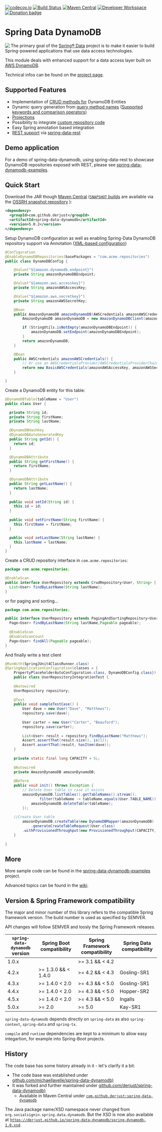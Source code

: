 [![codecov.io](https://codecov.io/github/derjust/spring-data-dynamodb/coverage.svg?branch=master)](https://codecov.io/github/derjust/spring-data-dynamodb?branch=master) [![Build Status](https://travis-ci.org/derjust/spring-data-dynamodb.svg?branch=master)](https://travis-ci.org/derjust/spring-data-dynamodb) 
[![Maven Central](https://maven-badges.herokuapp.com/maven-central/com.github.derjust/spring-data-dynamodb/badge.svg)](https://maven-badges.herokuapp.com/maven-central/com.github.derjust/spring-data-dynamodb)
[![Developer Workspace](https://codenvy.io/factory/resources/codenvy-contribute.svg)](https://codenvy.io/f?name=spring-data-dynamodb&user=userrzonfqnofgrmfxjx)
[![Donation badge](https://img.shields.io/badge/Donate-%F0%9F%92%B8-DAA520.svg)](DONATION.md)



# Spring  Data DynamoDB #

<img align="left" src="https://derjust.github.io/spring-data-dynamodb/banner/spring-data-dynamodb.png" />

The primary goal of the [Spring® Data](https://projects.spring.io/spring-data/) project is to make it easier to build Spring-powered applications that use data access technologies.

This module deals with enhanced support for a data access layer built on [AWS DynamoDB](https://aws.amazon.com/dynamodb/).

Technical infos can be found on the [project page](https://derjust.github.io/spring-data-dynamodb/).

## Supported Features ##

* Implementation of [CRUD methods for](https://docs.spring.io/spring-data/commons/docs/current/reference/html/#repositories.definition) DynamoDB Entities
* Dynamic query generation from [query method names](https://docs.spring.io/spring-data/commons/docs/current/reference/html/#repositories.query-methods.query-creation) ([Supported keywords and comparison operators](https://github.com/derjust/spring-data-dynamodb/wiki/Supported-Spring-Data-Comparison-Operators))
* [Projections](https://github.com/derjust/spring-data-dynamodb/wiki/Projections)
* Possibility to integrate [custom repository code](https://github.com/derjust/spring-data-dynamodb/wiki/Custom-repository-implementations)
* Easy Spring annotation based integration
* [REST support](https://github.com/derjust/spring-data-dynamodb-examples/blob/master/README-rest.md) via [spring-data-rest](https://projects.spring.io/spring-data-rest/)

## Demo application ##

For a demo of spring-data-dynamodb, using spring-data-rest to showcase DynamoDB repositories exposed with REST,
please see [spring-data-dynamodb-examples](https://github.com/derjust/spring-data-dynamodb-examples).

## Quick Start ##

Download the JAR though [Maven Central](http://mvnrepository.com/artifact/com.github.derjust/spring-data-dynamodb) ([`SNAPSHOT` builds](https://oss.sonatype.org/content/repositories/snapshots/com/github/derjust/spring-data-dynamodb/) are available via the [OSSRH snapshot repository](https://stackoverflow.com/a/7717234/25332) ):

```xml
<dependency>
  <groupId>com.github.derjust</groupId>
  <artifactId>spring-data-dynamodb</artifactId>
  <version>5.0.2</version>
</dependency>
```

Setup DynamoDB configuration as well as enabling Spring-Data DynamoDB repository support via Annotation ([XML-based configuration](wiki/Quick-Start---XML-based-configuration))

```java
@Configuration
@EnableDynamoDBRepositories(basePackages = "com.acme.repositories")
public class DynamoDBConfig {

	@Value("${amazon.dynamodb.endpoint}")
	private String amazonDynamoDBEndpoint;

	@Value("${amazon.aws.accesskey}")
	private String amazonAWSAccessKey;

	@Value("${amazon.aws.secretkey}")
	private String amazonAWSSecretKey;

	@Bean
	public AmazonDynamoDB amazonDynamoDB(AWSCredentials amazonAWSCredentials) {
		AmazonDynamoDB amazonDynamoDB = new AmazonDynamoDBClient(amazonAWSCredentials);

		if (StringUtils.isNotEmpty(amazonDynamoDBEndpoint)) {
			amazonDynamoDB.setEndpoint(amazonDynamoDBEndpoint);
		}
		return amazonDynamoDB;
	}

	@Bean
	public AWSCredentials amazonAWSCredentials() {
	    // Or use an AWSCredentialsProvider/AWSCredentialsProviderChain
		return new BasicAWSCredentials(amazonAWSAccessKey, amazonAWSSecretKey);
	}

}
```

Create a DynamoDB entity for this table:

```java
@DynamoDBTable(tableName = "User")
public class User {

  private String id;
  private String firstName;
  private String lastName;

  @DynamoDBHashKey
  @DynamoDBAutoGeneratedKey 
  public String getId() {
	return id;
  }

  @DynamoDBAttribute
  public String getFirstName() {
	return firstName;
  }

  @DynamoDBAttribute
  public String getLastName() {
	return lastName;
  }
       
  public void setId(String id) {
    this.id = id;
  }
  
  public void setFirstName(String firstName) {
    this.firstName = firstName;
  }

  public void setLastName(String lastName) {
    this.lastName = lastName;
  }
}
```

Create a CRUD repository interface in `com.acme.repositories`:

```java
package com.acme.repositories;

@EnableScan
public interface UserRepository extends CrudRepository<User, String> {
  List<User> findByLastName(String lastName);
}
```

or for paging and sorting...

```java
package com.acme.repositories;

public interface UserRepository extends PagingAndSortingRepository<User, String> {
  Page<User> findByLastName(String lastName,Pageable pageable);
  
  @EnableScan 
  @EnableScanCount
  Page<User> findAll(Pageable pageable);
}
```

And finally write a test client

```java
@RunWith(SpringJUnit4ClassRunner.class)
@SpringApplicationConfiguration(classes = { 
    PropertyPlaceholderAutoConfiguration.class, DynamoDBConfig.class})
    public class UserRepositoryIntegrationTest {
       
    @Autowired
    UserRepository repository;
        
    @Test
    public void sampleTestCase() {
        User dave = new User("Dave", "Matthews");
        repository.save(dave);
    
        User carter = new User("Carter", "Beauford");
        repository.save(carter);
    
        List<User> result = repository.findByLastName("Matthews");
        Assert.assertThat(result.size(), is(1));
        Assert.assertThat(result, hasItem(dave));
    }
    
    private static final long CAPACITY = 5L;
    
    @Autowired
    private AmazonDynamoDB amazonDynamoDB;
    
    @Before
    public void init() throws Exception {
        // Delete User table in case it exists
        amazonDynamoDB.listTables().getTableNames().stream().
                filter(tableName -> tableName.equals(User.TABLE_NAME)).forEach(tableName -> {
            amazonDynamoDB.deleteTable(tableName);
        });
	
	//Create User table
        amazonDynamoDB.createTable(new DynamoDBMapper(amazonDynamoDB)
            .generateCreateTableRequest(User.class)
	    .withProvisionedThroughput(new ProvisionedThroughput(CAPACITY, CAPACITY)));
    }
    
}
```


## More
More sample code can be found in the [spring-data-dynamodb-examples](https://github.com/derjust/spring-data-dynamodb-examples) project.

Advanced topics can be found in the [wiki](https://github.com/derjust/spring-data-dynamodb/wiki).


## Version & Spring Framework compatibility ##

The major and minor number of this library refers to the compatible Spring framework version. The build number is used as specified by SEMVER.

API changes will follow SEMVER and loosly the Spring Framework releases.

| `spring-data-dynamodb` version  | Spring Boot compatibility      |Spring Framework compatibility  | Spring Data compatibility |
| ------------------------------- | ------------------------------ | ------------------------------ | ------------------------- |
| 1.0.x                           |                                | >= 3.1 && < 4.2                |                           |
| 4.2.x                           | >= 1.3.0 && < 1.4.0            | >= 4.2 && < 4.3                | Gosling-SR1               |
| 4.3.x                           | >= 1.4.0 < 2.0                 | >= 4.3 && < 5.0                | Gosling-SR1               |
| 4.4.x                           | >= 1.4.0 < 2.0                 | >= 4.3 && < 5.0                | Hopper-SR2                |
| 4.5.x                           | >= 1.4.0 < 2.0                 | >= 4.3 && < 5.0                | Ingalls                   |
| 5.0.x                           | >= 2.0                         | >= 5.0                         | Kay-SR1                   |

`spring-data-dynamodb` depends directly on `spring-data` as also `spring-context`, `spring-data` and `spring-tx`.

`compile` and `runtime` dependencies are kept to a minimum to allow easy integartion, for example into 
Spring-Boot projects.

## History
The code base has some history already in it - let's clarify it a bit:
* The code base was established under [github.com/michaellavelle/spring-data-dynamodb)](https://github.com/michaellavelle/spring-data-dynamodb)
* It was forked and further maintained under [github.com/derjust/spring-data-dynamodb)](https://github.com/derjust/spring-data-dynamodb) 
    * Available in Maven Central under [`com.github.derjust:spring-data-dynamodb`](http://central.maven.org/maven2/com/github/derjust/spring-data-dynamodb/)

The Java package name/XSD namespace never changed from `org.socialsignin.spring.data.dynamodb`.
But the XSD is now also available at [`https://derjust.github.io/spring-data-dynamodb/spring-dynamodb-1.0.xsd`](https://derjust.github.io/spring-data-dynamodb/spring-dynamodb-1.0.xsd).
